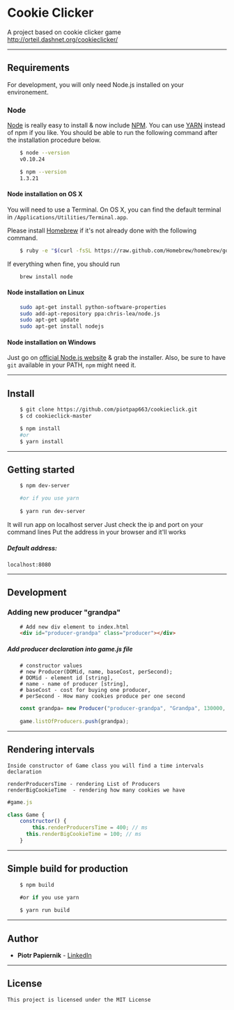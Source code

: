 # **Cookie Clicker**

A project based on cookie clicker game http://orteil.dashnet.org/cookieclicker/

---
## **Requirements**

For development, you will only need Node.js installed on your environement.

### Node

[Node](http://nodejs.org/) is really easy to install & now include [NPM](https://npmjs.org/).
You can use [YARN](https://yarnpkg.com) instead of npm if you like.
You should be able to run the following command after the installation procedure
below.
```sh
    $ node --version
    v0.10.24

    $ npm --version
    1.3.21
```

#### Node installation on OS X

You will need to use a Terminal. On OS X, you can find the default terminal in
`/Applications/Utilities/Terminal.app`.

Please install [Homebrew](http://brew.sh/) if it's not already done with the following command.
```sh
    $ ruby -e "$(curl -fsSL https://raw.github.com/Homebrew/homebrew/go/install)"
```
If everything when fine, you should run
```sh
    brew install node
```
#### Node installation on Linux
```sh
    sudo apt-get install python-software-properties
    sudo add-apt-repository ppa:chris-lea/node.js
    sudo apt-get update
    sudo apt-get install nodejs
```

#### Node installation on Windows

Just go on [official Node.js website](http://nodejs.org/) & grab the installer.
	Also, be sure to have `git` available in your PATH, `npm` might need it.

---

## **Install**
```sh
    $ git clone https://github.com/piotpap663/cookieclick.git
    $ cd cookieclick-master

    $ npm install
    #or
    $ yarn install
```
---

## **Getting started**
```sh
    $ npm dev-server

    #or if you use yarn
    
    $ yarn run dev-server
```
It will run app on localhost server
Just check the ip and port on your command lines
Put the address in your browser and it'll works

##### **Default address:**

	localhost:8080

---
## **Development**

### Adding new producer "grandpa"
```html
	# Add new div element to index.html
	<div id="producer-grandpa" class="producer"></div>
```
##### Add producer declaration into game.js file
```
	# constructor values
	# new Producer(DOMid, name, baseCost, perSecond);
	# DOMid - element id [string], 
	# name - name of producer [string], 
	# baseCost - cost for buying one producer, 
	# perSecond - How many cookies produce per one second
```
```javascript
	const grandpa= new Producer("producer-grandpa", "Grandpa", 130000, 260);
	
	game.listOfProducers.push(grandpa);
```
---
## **Rendering intervals**

	Inside constructor of Game class you will find a time intervals declaration 
	
	renderProducersTime - rendering List of Producers
	renderBigCookieTime  - rendering how many cookies we have
	
```javascript
#game.js

class Game {
	constructor() {
		this.renderProducersTime = 400; // ms
	  this.renderBigCookieTime = 100; // ms
	}
```
---
## **Simple build for production**
```javascript
    $ npm build

    #or if you use yarn
    
    $ yarn run build
```

---

## **Author**

* **Piotr Papiernik** - [LinkedIn](https://linkedin.com/in/piotr-papiernik/) 

---

## **License**

	This project is licensed under the MIT License